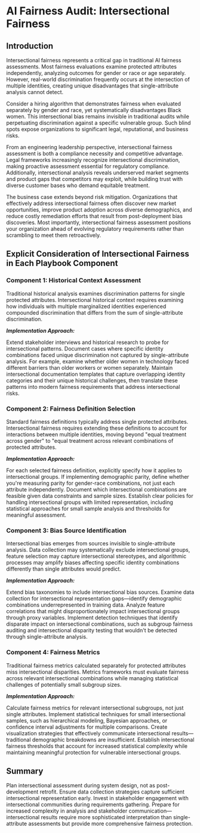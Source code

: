 # AI Fairness Audit: Intersectional Fairness #

## Introduction ##

Intersectional fairness represents a critical gap in traditional AI fairness assessments. Most fairness evaluations examine protected attributes independently, analyzing outcomes for gender or race or age separately. However, real-world discrimination frequently occurs at the intersection of multiple identities, creating unique disadvantages that single-attribute analysis cannot detect.

Consider a hiring algorithm that demonstrates fairness when evaluated separately by gender and race, yet systematically disadvantages Black women. This intersectional bias remains invisible in traditional audits while perpetuating discrimination against a specific vulnerable group. Such blind spots expose organizations to significant legal, reputational, and business risks.

From an engineering leadership perspective, intersectional fairness assessment is both a compliance necessity and competitive advantage. Legal frameworks increasingly recognize intersectional discrimination, making proactive assessment essential for regulatory compliance. Additionally, intersectional analysis reveals underserved market segments and product gaps that competitors may exploit, while building trust with diverse customer bases who demand equitable treatment.

The business case extends beyond risk mitigation. Organizations that effectively address intersectional fairness often discover new market opportunities, improve product adoption across diverse demographics, and reduce costly remediation efforts that result from post-deployment bias discoveries. Most importantly, intersectional fairness assessment positions your organization ahead of evolving regulatory requirements rather than scrambling to meet them retroactively.

## Explicit Consideration of Intersectional Fairness in Each Playbook Component ##

### Component 1: Historical Context Assessment ###

Traditional historical analysis examines discrimination patterns for single protected attributes. Intersectional historical context requires examining how individuals with multiple marginalized identities experienced compounded discrimination that differs from the sum of single-attribute discrimination.

***Implementation Approach:***

Extend stakeholder interviews and historical research to probe for intersectional patterns. Document cases where specific identity combinations faced unique discrimination not captured by single-attribute analysis. For example, examine whether older women in technology faced different barriers than older workers or women separately. Maintain intersectional documentation templates that capture overlapping identity categories and their unique historical challenges, then translate these patterns into modern fairness requirements that address intersectional risks.

### Component 2: Fairness Definition Selection ###

Standard fairness definitions typically address single protected attributes. Intersectional fairness requires extending these definitions to account for interactions between multiple identities, moving beyond "equal treatment across gender" to "equal treatment across relevant combinations of protected attributes.

***Implementation Approach:***

For each selected fairness definition, explicitly specify how it applies to intersectional groups. If implementing demographic parity, define whether you're measuring parity for gender-race combinations, not just each attribute independently. Document which intersectional combinations are feasible given data constraints and sample sizes. Establish clear policies for handling intersectional groups with limited representation, including statistical approaches for small sample analysis and thresholds for meaningful assessment.

### Component 3: Bias Source Identification ###

Intersectional bias emerges from sources invisible to single-attribute analysis. Data collection may systematically exclude intersectional groups, feature selection may capture intersectional stereotypes, and algorithmic processes may amplify biases affecting specific identity combinations differently than single attributes would predict.

***Implementation Approach:***

Extend bias taxonomies to include intersectional bias sources. Examine data collection for intersectional representation gaps—identify demographic combinations underrepresented in training data. Analyze feature correlations that might disproportionately impact intersectional groups through proxy variables. Implement detection techniques that identify disparate impact on intersectional combinations, such as subgroup fairness auditing and intersectional disparity testing that wouldn't be detected through single-attribute analysis.

### Component 4: Fairness Metrics ###

Traditional fairness metrics calculated separately for protected attributes miss intersectional disparities. Metrics frameworks must evaluate fairness across relevant intersectional combinations while managing statistical challenges of potentially small subgroup sizes.

***Implementation Approach:***

Calculate fairness metrics for relevant intersectional subgroups, not just single attributes. Implement statistical techniques for small intersectional samples, such as hierarchical modeling, Bayesian approaches, or confidence interval adjustments for multiple comparisons. Create visualization strategies that effectively communicate intersectional results—traditional demographic breakdowns are insufficient. Establish intersectional fairness thresholds that account for increased statistical complexity while maintaining meaningful protection for vulnerable intersectional groups.

## Summary ## 

Plan intersectional assessment during system design, not as post-development retrofit. Ensure data collection strategies capture sufficient intersectional representation early. Invest in stakeholder engagement with intersectional communities during requirements gathering. Prepare for increased complexity in analysis and stakeholder communication—intersectional results require more sophisticated interpretation than single-attribute assessments but provide more comprehensive fairness protection.

